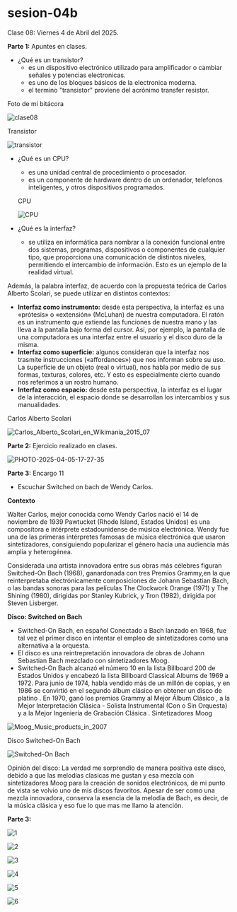 # sesion-04b

Clase 08: Viernes 4 de Abril del 2025.

**Parte 1:** Apuntes en clases.

- ¿Qué es un transistor?
  - es un dispositivo electrónico utilizado para amplificador o cambiar señales y potencias electronicas.
  - es uno de los bloques básicos de la electronica moderna.
  - el termino "transistor" proviene del acrónimo transfer resistor.
 
Foto de mi bitácora

![clase08](https://github.com/user-attachments/assets/ec3cff0d-2128-4833-a5fd-fa32e80817e8)

Transistor

![transistor](https://github.com/user-attachments/assets/bc50d10f-0818-4c01-91a9-be102af37636)


- ¿Qué es un CPU?
  - es una unidad central de procedimiento o procesador.
  - es un componente de hardware dentro de un ordenador, telefonos inteligentes, y otros dispositivos programados.
 
  CPU

  ![CPU](https://github.com/user-attachments/assets/eca8b7c2-1cd8-4373-8f73-37e8d084827a)

- ¿Qué es la interfaz?
  - se utiliza en informática para nombrar a la conexión funcional entre dos sistemas, programas, dispositivos o componentes de cualquier tipo, que proporciona una comunicación de distintos niveles, permitiendo el intercambio de información. Esto es un ejemplo de la realidad virtual.​

Además, la palabra interfaz, de acuerdo con la propuesta teórica de Carlos Alberto Scolari, se puede utilizar en distintos contextos:

  - **Interfaz como instrumento:** desde esta perspectiva, la interfaz es una «prótesis» o «extensión» (McLuhan) de nuestra computadora. El ratón es un instrumento que extiende las funciones de nuestra mano y las lleva a la pantalla bajo forma del cursor. Así, por ejemplo, la pantalla de una computadora es una interfaz entre el usuario y el disco duro de la misma.
  - **Interfaz como superficie:** algunos consideran que la interfaz nos trasmite instrucciones («affordances») que nos informan sobre su uso. La superficie de un objeto (real o virtual), nos habla por medio de sus formas, texturas, colores, etc. Y esto es especialmente cierto cuando nos referimos a un rostro humano.
  - **Interfaz como espacio:** desde esta perspectiva, la interfaz es el lugar de la interacción, el espacio donde se desarrollan los intercambios y sus manualidades.

Carlos Alberto Scolari

![Carlos_Alberto_Scolari_en_Wikimania_2015_07](https://github.com/user-attachments/assets/f95e90a3-2dcd-46c4-8dc3-772736fc7885)

**Parte 2:** Ejercicio realizado en clases.

![PHOTO-2025-04-05-17-27-35](https://github.com/user-attachments/assets/2c21161e-c1e3-419f-985c-a15545f88b0e)

**Parte 3:** Encargo 11
- Escuchar Switched on bach de Wendy Carlos.

**Contexto**

Walter Carlos, mejor conocida como Wendy Carlos nació el 14 de noviembre de 1939 Pawtucket (Rhode Island, Estados Unidos) es una compositora e intérprete estadounidense de música electrónica.​ Wendy fue una de las primeras intérpretes famosas de música electrónica que usaron sintetizadores, consiguiendo popularizar el género hacia una audiencia más amplia y heterogénea.​

Considerada una artista innovadora entre sus obras más célebres figuran Switched-On Bach (1968), ganardonada con tres Premios Grammy,en la que reinterpretaba electrónicamente composiciones de Johann Sebastian Bach,​ o las bandas sonoras para las películas The Clockwork Orange (1971)​ y The Shining (1980), dirigidas por Stanley Kubrick, y Tron (1982),​ dirigida por Steven Lisberger.

**Disco: Switched on Bach**
- Switched-On Bach, en español Conectado a Bach lanzado en 1968, fue tal vez el primer disco en intentar el empleo de sintetizadores como una alternativa a la orquesta.
- El disco es una reintrepretación innovadora de obras de Johann Sebastian Bach mezclado con sintetizadores Moog.
- Switched-On Bach alcanzó el número 10 en la lista Billboard 200 de Estados Unidos y encabezó la lista Billboard Classical Albums de 1969 a 1972. Para junio de 1974, había vendido más de un millón de copias, y en 1986 se convirtió en el segundo álbum clásico en obtener un disco de platino . En 1970, ganó los premios Grammy al Mejor Álbum Clásico , a la Mejor Interpretación Clásica - Solista Instrumental (Con o Sin Orquesta) y a la Mejor Ingeniería de Grabación Clásica .
Sintetizadores Moog

![Moog_Music_products_in_2007](https://github.com/user-attachments/assets/f8c41ab0-2e89-4749-8264-310d586730b1)

Disco Switched-On Bach

![Switched-On Bach](https://github.com/user-attachments/assets/3bf2f602-2ba8-47bf-8801-c692647de0cf)

Opinión del disco: La verdad me sorprendio de manera positiva este disco, debido a que las melodías clasicas me gustan y esa mezcla con sintetizadores Moog para la creación de sonidos electrónicos, de mi punto de vista se volvio uno de mis discos favoritos. Apesar de ser como una mezcla innovadora, conserva la esencia de la melodía de Bach, es decir, de la música clásica y eso fue lo que mas me llamo la atención.

**Parte 3:**

![1](https://github.com/user-attachments/assets/7f6cb159-e8e6-45c8-87f0-528d5f5238e4)

![2](https://github.com/user-attachments/assets/8439b190-3d80-4111-84b3-425569e8791f)

![3](https://github.com/user-attachments/assets/c506c6ec-3f85-4240-b7d8-8c7db709ec5d)

![4](https://github.com/user-attachments/assets/8c1a46dd-5cf9-40fe-8094-77ac0af9db55)

![5](https://github.com/user-attachments/assets/d14cd502-1cbe-49c2-b808-861b1a1f6bdd)

![6](https://github.com/user-attachments/assets/450a8ee9-d2fb-459b-aa66-272af19805c3)

